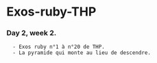 # Exos-ruby-THP
                 
### Day 2, week 2.



      - Exos ruby n°1 à n°20 de THP.
      - La pyramide qui monte au lieu de descendre.
